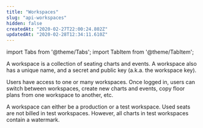 ```yaml
---
title: "Workspaces"
slug: "api-workspaces"
hidden: false
createdAt: "2020-02-27T22:00:24.802Z"
updatedAt: "2020-02-28T12:34:11.610Z"
---
```


import Tabs from '@theme/Tabs';
import TabItem from '@theme/TabItem';

A workspace is a collection of seating charts and events. A workspace also has a unique name, and a secret and public key (a.k.a. the workspace key). 

Users have access to one or many workspaces. Once logged in, users can switch between workspaces, create new charts and events, copy floor plans from one workspace to another, etc.

A workspace can either be a production or a test workspace. Used seats are not billed in test workspaces. However, all charts in test workspaces contain a watermark.
